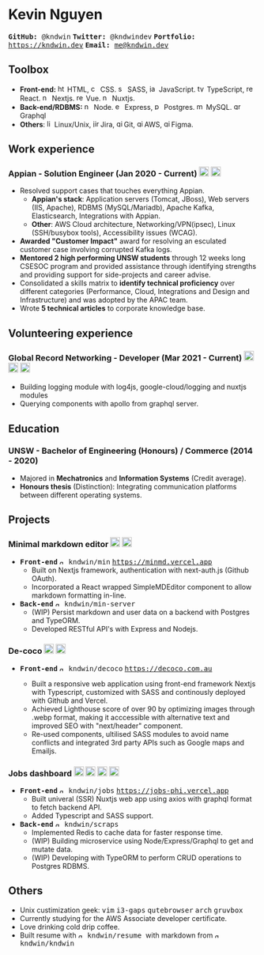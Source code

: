 # Kevin Nguyen
  <kbd> **GitHub:** @kndwin</kbd>
	<kbd> **Twitter:** @kndwindev</kbd>
	<kbd> **Portfolio:** https://kndwin.dev</kbd>
	<kbd> **Email:** me@kndwin.dev</kbd>

## Toolbox
- **Front-end:** 
  <img src="https://simpleicons.org/icons/html5.svg" alt="html5" height="15px"/> HTML, 
  <img src="https://simpleicons.org/icons/css3.svg" alt="css3" height="15px"/> CSS.
  <img src="https://simpleicons.org/icons/sass.svg" alt="sass" height="15px"/> SASS, 
  <img src="https://simpleicons.org/icons/javascript.svg" alt="javascript" height="15px"/> JavaScript.
  <img src="https://simpleicons.org/icons/typescript.svg" alt="typescript" height="15px"/> TypeScript, 
  <img src="https://simpleicons.org/icons/react.svg" alt="react" height="15px"/> React.
  <img src="https://simpleicons.org/icons/next-dot-js.svg" alt="nextjs" height="15px"/> Nextjs.
  <img src="https://simpleicons.org/icons/vue-dot-js.svg" alt="react" height="15px"/> Vue.
  <img src="https://simpleicons.org/icons/nuxt-dot-js.svg" alt="nextjs" height="15px"/> Nuxtjs.
- **Back-end/RDBMS:** 
  <img src="https://simpleicons.org/icons/node-dot-js.svg" alt="nodejs" height="15px"/> Node.
  <img src="https://simpleicons.org/icons/express.svg" alt="express" height="15px"/> Express,
  <img src="https://simpleicons.org/icons/postgresql.svg" alt="postgres" height="15px"/> Postgres.
  <img src="https://simpleicons.org/icons/mysql.svg" alt="mysql" height="15px"/> MySQL.
	<img src="https://simpleicons.org/icons/graphql.svg" alt="graphql" height="15px"/> Graphql
- **Others**: 
  <img src="https://simpleicons.org/icons/linux.svg" alt="linux" height="15px"/>Linux/Unix, 
  <img src="https://simpleicons.org/icons/jirasoftware.svg" alt="jira" height="15px"/>Jira,
  <img src="https://simpleicons.org/icons/git.svg" alt="git" height="15px"/>Git,
  <img src="https://simpleicons.org/icons/amazonaws.svg" alt="git" height="15px"/>AWS,
  <img src="https://simpleicons.org/icons/figma.svg" alt="git" height="15px"/>Figma.

## Work experience
### Appian - Solution Engineer (Jan 2020 - Current) <img src="https://simpleicons.org/icons/linux.svg" alt="linux" height="20px"/> <img src="https://simpleicons.org/icons/amazonaws.svg" alt="git" height="20px"/>
- Resolved support cases that touches everything Appian.
	- **Appian's stack**: Application servers (Tomcat, JBoss), Web servers (IIS, Apache), 
		RDBMS (MySQL/Mariadb), Apache Kafka, Elasticsearch, Integrations with Appian.
	- **Other**: AWS Cloud architecture, Networking/VPN(ipsec), Linux (SSH/busybox tools), Accessibility issues (WCAG). 
- **Awarded "Customer Impact"** award for resolving an esculated customer case involving corrupted Kafka logs.
- **Mentored 2 high performing UNSW students** through 12 weeks long CSESOC program and provided assistance through identifying strengths and providing support for side-projects and career advise.
- Consolidated a skills matrix to **identify technical proficiency** over different categories (Performance, Cloud, Integrations and Design and Infrastructure) and was adopted by the APAC team.
- Wrote **5 technical articles** to corporate knowledge base.

## Volunteering experience
### Global Record Networking - Developer (Mar 2021 - Current) <img src="https://simpleicons.org/icons/nuxt-dot-js.svg" alt="nextjs" height="20px"/> <img src="https://simpleicons.org/icons/googlecloud.svg" alt="googlecloud" height="20px"/>  <img src="https://simpleicons.org/icons/graphql.svg" alt="graphql" height="20px"/>

- Building logging module with log4js, google-cloud/logging and nuxtjs  modules
- Querying components with apollo from graphql server.

## Education
###  UNSW - Bachelor of Engineering (Honours) / Commerce (2014 - 2020)
- Majored in **Mechatronics** and **Information Systems** (Credit average).
- **Honours thesis** (Distinction): Integrating communication platforms between different operating systems.

<div style="page-break-before: always"></div>
<div style="page-break-after: always"></div>

## Projects
### Minimal markdown editor <img src="https://simpleicons.org/icons/next-dot-js.svg" alt="nextjs" height="20px"></img> <img src="https://simpleicons.org/icons/sass.svg" alt="nodejs" height="20px"/> 
- <kbd>**Front-end**</kbd> <kbd><img src="https://simpleicons.org/icons/github.svg" alt="github" height="10px"/> kndwin/min</kbd> <kbd>https://minmd.vercel.app</kbd>
    - Built on Nextjs framework, authentication with next-auth.js (Github OAuth).
    - Incorporated a React wrapped SimpleMDEditor component to allow markdown formatting in-line.
- <kbd>**Back-end**</kbd>     <kbd><img src="https://simpleicons.org/icons/github.svg" alt="github" height="10px"/> kndwin/min-server</kbd>
    - (WIP) Persist markdown and user data on a backend with Postgres and TypeORM.
    - Developed RESTful API's with Express and Nodejs.

### De-coco <img src="https://simpleicons.org/icons/next-dot-js.svg" alt="nextjs" height="20px"/> <img src="https://simpleicons.org/icons/googlemaps.svg" alt="nextjs" height="20px"/> 
- <kbd>**Front-end**</kbd> <kbd><img src="https://simpleicons.org/icons/github.svg" alt="github" height="10px"/> kndwin/decoco</kbd> <kbd>https://decoco.com.au</kbd>

    -	Built a responsive web application using front-end framework Nextjs with Typescript, customized with SASS and continously deployed with Github and Vercel.
    - Achieved Lighthouse score of over 90 by optimizing images through .webp format, making it acccessible with alternative text and improved SEO with "next/header" component.
    - Re-used components, ultilised SASS modules to avoid name conflicts and integrated 3rd party APIs such as Google maps and Emailjs.

### Jobs dashboard <img src="https://simpleicons.org/icons/nuxt-dot-js.svg" alt="nextjs" height="20px"/> <img src="https://simpleicons.org/icons/node-dot-js.svg" alt="nodejs" height="20px"/> <img src="https://simpleicons.org/icons/redis.svg" alt="redis" height="20px"/> <img src="https://simpleicons.org/icons/postgresql.svg" alt="postgresql" height="20px"/>
- <kbd>**Front-end**</kbd> <kbd><img src="https://simpleicons.org/icons/github.svg" alt="github" height="10px"/> kndwin/jobs</kbd> <kbd>https://jobs-phi.vercel.app</kbd>
    - Built univeral (SSR) Nuxtjs web app using axios with graphql format to fetch backend API. 
    - Added Typescript and SASS support.
- <kbd>**Back-end**</kbd> <kbd><img src="https://simpleicons.org/icons/github.svg" alt="github" height="10px"/> kndwin/scraps</kbd>
    - Implemented Redis to cache data for faster response time.
    - (WIP) Building microservice using Node/Express/Graphql to get and mutate data.
    - (WIP) Developing with TypeORM to perform CRUD operations to Postgres RDBMS.

## Others
- Unix custimization geek: <kbd>vim</kbd> <kbd>i3-gaps</kbd> <kbd>qutebrowser</kbd> <kbd>arch</kbd> <kbd>gruvbox</kbd>
- Currently studying for the AWS Associate developer certificate.
- Love drinking cold drip coffee.
-  Built resume with 
<kbd> <img src="https://simpleicons.org/icons/github.svg" alt="github" height="10px"/> kndwin/resume </kbd> with markdown from  <kbd> <img src="https://simpleicons.org/icons/github.svg" alt="github" height="10px"/> kndwin/kndwin </kbd>
